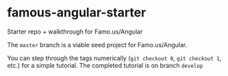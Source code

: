 famous-angular-starter
======================

Starter repo + walkthrough for Famo.us/Angular

The `master` branch is a viable seed project for Famo.us/Angular.

You can step through the tags numerically (`git checkout 0`, `git checkout 1`, etc.) for a simple tutorial.  The completed tutorial is on branch `develop`
